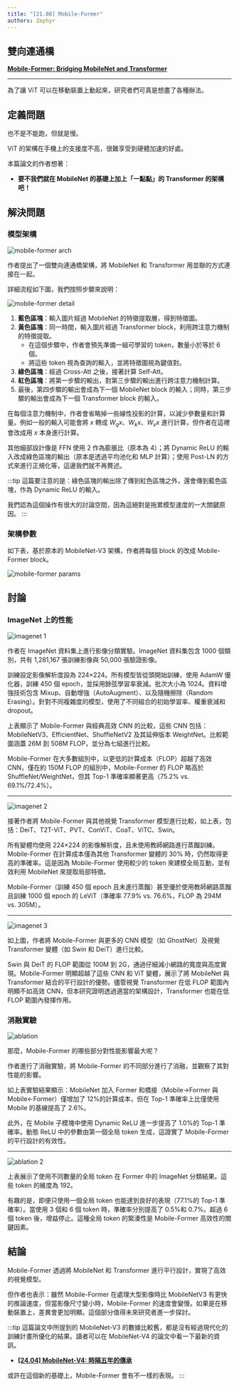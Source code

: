 ```yaml
---
title: "[21.08] Mobile-Former"
authors: Zephyr
---
```


## 雙向連通橋

[**Mobile-Former: Bridging MobileNet and Transformer**](https://arxiv.org/pdf/2108.05895)

---

為了讓 ViT 可以在移動裝置上動起來，研究者們可真是想盡了各種辦法。

## 定義問題

也不是不能跑，但就是慢。

ViT 的架構在手機上的支援度不高，很難享受到硬體加速的好處。

本篇論文的作者想著：

- **要不我們就在 MobileNet 的基礎上加上「一點點」的 Transformer 的架構吧！**

## 解決問題

### 模型架構

![mobile-former arch](./img/img1.jpg)

作者提出了一個雙向連通橋架構，將 MobileNet 和 Transformer 用並聯的方式連接在一起。

詳細流程如下圖，我們按照步驟來說明：

![mobile-former detail](./img/img3.jpg)

1. **藍色區塊**：輸入圖片經過 MobileNet 的特徵提取層，得到特徵圖。
2. **黃色區塊**：同一時間，輸入圖片經過 Transformer block，利用跨注意力機制的特徵提取。
   - 在這個步驟中，作者會預先準備一組可學習的 token，數量小於等於 6 個。
   - 將這些 token 視為查詢的輸入，並將特徵圖視為鍵值對。
3. **綠色區塊**：經過 Cross-Att 之後，接著計算 Self-Att。
4. **紅色區塊**：將第一步驟的輸出，對第三步驟的輸出進行跨注意力機制計算。
5. 最後，第四步驟的輸出會成為下一個 MobileNet block 的輸入；同時，第三步驟的輸出會成為下一個 Transformer block 的輸入。

在每個注意力機制中，作者會省略掉一些線性投影的計算，以減少參數量和計算量。例如一般的輸入可能會將 $x$ 轉成 $W_q x$、$W_k x$、$W_v x$ 進行計算，但作者在這裡會改成用 $x$ 本身進行計算。

其他細部設計像是 FFN 使用 2 作為膨脹比（原本為 4）；將 Dynamic ReLU 的輸入改成綠色區塊的輸出（原本是透過平均池化和 MLP 計算）；使用 Post-LN 的方式來進行正規化等，這邊我們就不再贅述。

:::tip
這篇要注意的是：綠色區塊的輸出除了傳到紅色區塊之外，還會傳到藍色區塊，作為 Dynamic ReLU 的輸入。

我們認為這個操作有很大的討論空間，因為這絕對是拖累模型速度的一大關鍵原因。
:::

### 架構參數

如下表，基於原本的 MobileNet-V3 架構，作者將每個 block 的改成 Mobile-Former block。

![mobile-former params](./img/img4.jpg)

## 討論

### ImageNet 上的性能

![imagenet 1](./img/img6.jpg)

作者在 ImageNet 資料集上進行影像分類實驗。ImageNet 資料集包含 1000 個類別，共有 1,281,167 張訓練影像與 50,000 張驗證影像。

訓練設定影像解析度設為 224×224。所有模型皆從頭開始訓練，使用 AdamW 優化器，訓練 450 個 epoch，並採用餘弦學習率衰減。批次大小為 1024。資料增強技術包含 Mixup、自動增強（AutoAugment）、以及隨機擦除（Random Erasing）。針對不同複雜度的模型，使用了不同組合的初始學習率、權重衰減和 dropout。

上表顯示了 Mobile-Former 與經典高效 CNN 的比較，這些 CNN 包括：MobileNetV3、EfficientNet、ShuffleNetV2 及其延伸版本 WeightNet。比較範圍涵蓋 26M 到 508M FLOP，並分為七組進行比較。

Mobile-Former 在大多數組別中，以更低的計算成本（FLOP）超越了高效 CNN，僅在約 150M FLOP 的組別中，Mobile-Former 的 FLOP 略高於 ShuffleNet/WeightNet，但其 Top-1 準確率顯著更高（75.2% vs. 69.1%/72.4%）。

---

![imagenet 2](./img/img7.jpg)

接著作者將 Mobile-Former 與其他視覺 Transformer 模型進行比較，如上表，包括：DeiT、T2T-ViT、PVT、ConViT、CoaT、ViTC、Swin。

所有變體均使用 224×224 的影像解析度，且未使用教師網路進行蒸餾訓練。Mobile-Former 在計算成本僅為其他 Transformer 變體的 30% 時，仍然取得更高的準確率。這是因為 Mobile-Former 使用較少的 token 來建模全局互動，並有效利用 MobileNet 來提取局部特徵。

Mobile-Former（訓練 450 個 epoch 且未進行蒸餾）甚至優於使用教師網路蒸餾且訓練 1000 個 epoch 的 LeViT（準確率 77.9% vs. 76.6%，FLOP 為 294M vs. 305M）。

---

![imagenet 3](./img/img2.jpg)

如上圖，作者將 Mobile-Former 與更多的 CNN 模型（如 GhostNet）及視覺 Transformer 變體（如 Swin 和 DeiT）進行比較。

Swin 與 DeiT 的 FLOP 範圍從 100M 到 2G，通過仔細減小網路的寬度與高度實現。Mobile-Former 明顯超越了這些 CNN 和 ViT 變體，展示了將 MobileNet 與 Transformer 結合的平行設計的優勢。儘管視覺 Transformer 在低 FLOP 範圍內明顯不如高效 CNN，但本研究證明透過適當的架構設計，Transformer 也能在低 FLOP 範圍內發揮作用。

### 消融實驗

![ablation](./img/img8.jpg)

那麼，Mobile-Former 的哪些部分對性能影響最大呢？

作者進行了消融實驗，將 Mobile-Former 的不同部分進行了消融，並觀察了其對性能的影響。

如上表實驗結果顯示：MobileNet 加入 Former 和橋接（Mobile→Former 與 Mobile←Former）僅增加了 12%的計算成本，但在 Top-1 準確率上比僅使用 Mobile 的基線提高了 2.6%。

此外，在 Mobile 子模塊中使用 Dynamic ReLU 進一步提高了 1.0%的 Top-1 準確率。動態 ReLU 中的參數由第一個全局 token 生成，這證實了 Mobile-Former 的平行設計的有效性。

---

![ablation 2](./img/img9.jpg)

上表展示了使用不同數量的全局 token 在 Former 中的 ImageNet 分類結果。這些 token 的維度為 192。

有趣的是，即便只使用一個全局 token 也能達到良好的表現（77.1%的 Top-1 準確率）。當使用 3 個和 6 個 token 時，準確率分別提高了 0.5%和 0.7%。超過 6 個 token 後，增益停止。這種全局 token 的緊湊性是 Mobile-Former 高效性的關鍵因素。

## 結論

Mobile-Former 透過將 MobileNet 和 Transformer 進行平行設計，實現了高效的視覺模型。

但作者也表示：雖然 Mobile-Former 在處理大型影像時比 MobileNetV3 有更快的推論速度，但當影像尺寸變小時，Mobile-Former 的速度會變慢。如果是在移動裝置上，差異會更加明顯。這個部分值得未來研究者進一步探討。

:::tip
這篇論文中所提到的 MobileNet-V3 的數據比較舊，都是沒有經過現代化的訓練計畫所優化的結果。讀者可以在 MobileNet-V4 的論文中看一下最新的資訊。

- [**[24.04] MobileNet-V4: 時隔五年的傳承**](../2404-mobilenet-v4/index.md)

或許在這個新的基礎上，Mobile-Former 會有不一樣的表現。
:::
